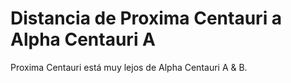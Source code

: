 # Distancia de Proxima Centauri a Alpha Centauri A

Proxima Centauri está muy lejos de Alpha Centauri A & B.
